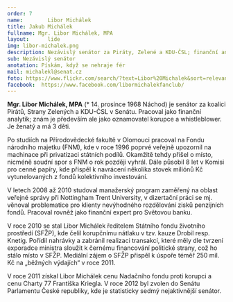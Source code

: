 ```yaml
---
order: 7
name:        Libor Michálek
title: Jakub Michálek
fullname: Mgr. Libor Michálek, MPA
layout:      lide
img: libor-michalek.png
description: Nezávislý senátor za Piráty, Zelené a KDU-ČSL; finanční analytik, whistleblower a nejznámější český oznamovatel korupce.
sub: Nezávislý senátor
anotation: Pískám, když se nehraje fér
mail: michalekl@senat.cz
foto: https://www.flickr.com/search/?text=Libor%20Michalek&sort=relevance&user_id=68741528%40N03
facebook:  https://www.facebook.com/libormichalekfanclub/
---
```


**Mgr. Libor Michálek, MPA** (* 14. prosince 1968 Náchod) je senátor za koalici Pirátů, Strany Zelených a KDU-ČSL v Senátu. Pracoval jako finanční analytik; znám je především ale jako oznamovatel korupce a whistleblower. Je ženatý a má 3 děti.

Po studiích na Přírodovědecké fakultě v Olomouci pracoval na Fondu národního majetku (FNM), kde v roce 1996 poprvé veřejně upozornil na machinace při privatizaci státních podílů. Okamžitě tehdy přišel o místo, nicméně soudní spor s FNM o rok později vyhrál. Dále působil 8 let v Komisi pro cenné papíry, kde přispěl k navrácení několika stovek miliónů Kč vytunelovaných z fondů kolektivního investování.

V letech 2008 až 2010 studoval manažerský program zaměřený na oblast veřejné správy při Nottingham Trent University, v dizertační práci se mj. věnoval problematice pro klienty nevýhodného rozdělování zisků penzijních fondů. Pracoval rovněž jako finanční expert pro Světovou banku.

V roce 2010 se stal Libor Michálek ředitelem Státního fondu životního prostředí (SFŽP), kde čelil korupčnímu nátlaku v tzv. kauze Drobil resp. Knetig. Pořídil nahrávky a zabránil realizaci transakcí, které měly dle tvrzení exporadce ministra sloužit k černému financování politické strany, což ho stálo místo v SFŽP. Mediální zájem o SFŽP přispěl k úspoře téměř 250 mil. Kč na „běžných výdajích“ v roce 2011.

V roce 2011 získal Libor Michálek cenu Nadačního fondu proti korupci a cenu Charty 77 Františka Kriegla. V roce 2012 byl zvolen do Senátu Parlamentu České republiky, kde je statisticky sedmý nejaktivnější senátor.
